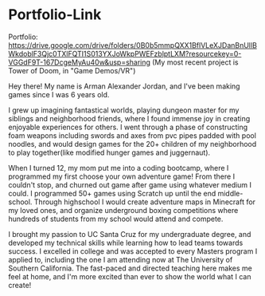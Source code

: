 # Portfolio-Link

Portfolio: https://drive.google.com/drive/folders/0B0b5mmpQXX1BflVLeXJDanBnUllBWkdoblF3Qjc0TXlFQTI1S013YXJoWkpPWEFzblptLXM?resourcekey=0-VGGdF9T-167DcgeMyAu40w&usp=sharing (My most recent project is Tower of Doom, in "Game Demos/VR")

Hey there! My name is Arman Alexander Jordan, and I've been making games since I was 6 years old.

I grew up imagining fantastical worlds, playing dungeon master for my siblings and neighborhood friends, where I found immense joy in creating enjoyable experiences for others. I went through a phase of constructing foam weapons including swords and axes from pvc pipes padded with pool noodles, and would design games for the 20+ children of my neighborhood to play together(like modified hunger games and juggernaut).

When I turned 12, my mom put me into a coding bootcamp, where I programmed my first choose your own adventure game! From there I couldn't stop, and churned out game after game using whatever medium I could. I programmed 50+ games using Scratch up until the end middle-school. Through highschool I would create adventure maps in Minecraft for my loved ones, and organize underground boxing competitions where hundreds of students from my school would attend and compete.

I brought my passion to UC Santa Cruz for my undergraduate degree, and developed my technical skills while learning how to lead teams towards success. I excelled in college and was accepted to every Masters program I applied to, including the one I am attending now at The University of Southern California. The fast-paced and directed teaching here makes me feel at home, and I'm more excited than ever to show the world what I can create!
